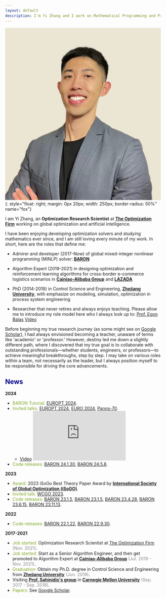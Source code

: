 ```yaml
---
layout: default
description: I'm Yi Zhang and I work on Mathematical Programming and Process System Engineering. More details inside!
---
```


<!-- (comment) the image below can be found in img folder of this very project-->
<!--![i_am_a_fox](./img/people/lena_large-min.png){: style="float: right; margin: 0px 20px; width: 180px;" name="fox"}-->
<!--![i_am_a_fox](./img/people/orange_lena-min.jpg){: style="float: right; margin: 0px 20px; width: 180px;" name="fox"}-->
![i_am_a_fox](./img/people/yi_portrait.jpeg){: style="float: right; margin: 0px 20px; width: 250px; border-radius: 50%" name="fox"}


<!-- <a href= onMouseOver="document.readmore_1.src='/img/people/foxie.jpeg';" onMouseOut="document.readmore_1.src='/img/people/orange_lena-min.jpg';">
<img src="/img/people/orange_lena-min.jpg" name="readmore_1" width=204px height=240px></a> -->

I am Yi Zhang, an __Optimization Research Scientist__ at [__The Optimization Firm__](https://minlp.com/home) working on global optimization and artificial intelligence.

I have been enjoying developing optimization solvers and studying mathematics ever since, and I am still loving every minute of my work. In short, here are the roles that define me:

- Admirer and developer (2017-Now) of global mixed-integer nonlinear programming (MINLP) solver: [__BARON__](https://minlp.com/baron-solver)

- Algorithm Expert (2019-2021) in designing optimization and reinforcement learning algorithms for cross-border e-commerce logistics scenarios in [__Cainiao-Alibaba Group__](https://www.cainiao.com/en/index.html) and [__LAZADA__](https://www.lazada.com/en/)

- PhD (2014-2019) in Control Science and Engineering,  [__Zhejiang University__](http://www.cse.zju.edu.cn/), with emphasize on modeling, simulation, optimization in process system engineering

- Researcher that never retires and always enjoys teaching. Please allow me to introduce my role model here who I always look up to: [Prof. Egon Balas](https://en.wikipedia.org/wiki/Egon_Balas) <a href="https://www.youtube.com/watch?v=DLnELKgtIM0&t=974s" class="label video">Video</a>

Before beginning my true research journey (as some might see on [Google Scholar](https://scholar.google.com/citations?user=QAZD5GMAAAAJ&hl=en)), I had always envisioned becoming a teacher, unaware of terms like 'academic' or 'professor.' However, destiny led me down a slightly different path, where I discovered that my true goal is to collaborate with outstanding professionals—whether students, engineers, or professors—to achieve meaningful breakthroughs, step by step. I may take on various roles within a team, not necessarily as the leader, but I always position myself to be responsible for driving the core advancements.

[//]: # (I am honored to introduce the individuals who shaped my research abilities, strengthened my theoretical foundation, and broadened my perspective on life.)

[//]: # ()
[//]: # (- Prof. Nikolaos V. Sahinidis)

[//]: # (- Prof. Gang Rong)

[//]: # (- Prof. Yiping Feng)

[//]: # ()


[//]: # (Also, [__NLP Course__ <span style="color:#92bf32">__For You__</span>]&#40;https://lena-voita.github.io/nlp_course.html&#41; creator and current [SIGREP]&#40;https://www.sigrep.org&#41; president.)

[//]: # (<!--* a __Research Scientist__ at [__FAIR__]&#40;https://ai.facebook.com&#41; working on NLP,* current [SIGREP]&#40;https://www.sigrep.org&#41; president,* NLP Course <span style="color:#92bf32">For You</span> creator - look [here]&#40;https://lena-voita.github.io/nlp_course.html&#41;.-->)

[//]: # ()
[//]: # (Before that, I was Ph.D. student at the University of Edinburgh supervised by [Ivan Titov]&#40;{{site:ivan_page}}&#41; and [Rico Sennrich]&#40;{{site.rico_page}}&#41;,  was awarded [Facebook PhD Fellowship]&#40;https://research.fb.com/blog/2020/01/announcing-the-recipients-of-the-2020-facebook-fellowship-awards/&#41;,)

[//]: # (worked as a Research Scientist at [Yandex Research]&#40;{{site.yandex_research_main}}&#41; side by side with the [Yandex Translate]&#40;https://translate.yandex.com&#41; team, )

[//]: # (while enjoying writing [blog posts]&#40;https://lena-voita.github.io/posts.html&#41; and [teaching]&#40;https://lena-voita.github.io/nlp_course.html&#41;<a onMouseOver="document.fox.src='/img/people/foxie.jpeg';" onMouseOut="document.fox.src='/img/people/orange_lena-min.jpg';">.</a> )

[//]: # ()
[//]: # (<!--<span style="color:red">__Blog-course:__</span>    NLP Course <span style="color:#92bf32">For You</span> - look [here]&#40;https://lena-voita.github.io/nlp_course.html&#41;.-->)

## <span style="color:darkblue">News </span>
__2024__

* <span style="color:#7fa827">BARON Tutorial:</span>  [EUROPT 2024](https://europt2024.event.lu.se/). 
* <span style="color:#7fa827">Invited talks:</span>  [EUROPT 2024](https://europt2024.event.lu.se/), [EURO 2024](https://euro2024cph.dk/), [Panos-70](https://sites.google.com/view/panos-70/home). 
  * [Video](https://www.youtube.com/watch?v=oCL9npynb6M&t=428s)
      <iframe width="300" height="160" src="https://www.youtube.com/watch?v=oCL9npynb6M&t=428s" frameborder="0" allow="accelerometer; autoplay; clipboard-write; encrypted-media; gyroscope; picture-in-picture" allowfullscreen></iframe>
* <span style="color:#7fa827">Code releases:</span>  [BARON 24.1.30](https://mailchi.mp/7bb87bcc5909/new-baron-version-24-1-30), [BARON 24.5.8](https://mailchi.mp/4d3f8de3a2cf/new-baron-version-24-5-8).

__2023__

* <span style="color:#7fa827">Award:</span>  2023 iSoGo Best Theory Paper Award by [__International Society of Global Optimization (iSoGO)__](http://www.globaloptimization.org/).
* <span style="color:#7fa827">Invited talk:</span>  [WCGO 2023](http://www.globaloptimization.org/conferences/wcgo-2023/).
* <span style="color:#7fa827">Code releases:</span>  [BARON 23.1.5](https://mailchi.mp/a9007a0500ea/new-baron-version-23-1-5), [BARON 23.1.5](https://mailchi.mp/a9007a0500ea/new-baron-version-23-1-5), [BARON 23.4.28](https://mailchi.mp/848c42a671f9/new-baron-version-23-4-28), [BARON 23.6.15](https://mailchi.mp/9eaaa14761c0/new-baron-version-23-6-15), [BARON 23.11.13](https://mailchi.mp/582e1e93e3f6/new-baron-version-23-11-13).

__2022__

* <span style="color:#7fa827">Code releases:</span>  [BARON 22.1.22](https://mailchi.mp/a6dff866d191/new-baron-version-22-1-22), [BARON 22.9.30](https://mailchi.mp/3d7d52b39eff/new-baron-version-22-9-30).

[//]: # (* <span style="color:#7fa827">Senior Area Chair:</span>  [AACL-IJCNLP 2022]&#40;https://www.aacl2022.org/&#41;.)

[//]: # (* <span style="color:#7fa827">Area Chair:</span> [EMNLP 2022]&#40;https://2022.emnlp.org/&#41;, [EACL 2023]&#40;https://2023.eacl.org&#41;.)

[//]: # (* <span style="color:#7fa827">Keynote:</span> [BlackBoxNLP workshop at EMNLP 2022]&#40;https://blackboxnlp.github.io&#41;.)

[//]: # (* <span style="color:#7fa827">Teaching:</span> [SICSS-Oxford]&#40;https://sicss.io/2022/oxford/&#41;, invited lecture at EPFL.)

__2017-2021__
* <span style="color:#7fa827">Job started:</span> Optimization Research Scientist at [The Optimization Firm](https://minlp.com/home) <span style="color:#888">(Nov. 2021)</span>.
* <span style="color:#7fa827">Job started:</span> Start as a Senior Algorithm Engineer, and then get promoted to Algorithm Expert at [__Cainiao-Alibaba Group__](https://www.cainiao.com/en/index.html) <span style="color:#888">(Jul. 2019 - Nov. 2021)</span>.
* <span style="color:#7fa827">Graduation:</span> Obtain my Ph.D. degree in Control Science and Engineering from [__Zhejiang University__](http://www.cse.zju.edu.cn/) <span style="color:#888">(Jun. 2019)</span>.
* Visiting [__Prof. Sahinidis's group__](https://sahinidis.coe.gatech.edu/) in [__Carnegie Mellon University__](https://www.cmu.edu/) <span style="color:#888">(Sep. 2017 - Sep. 2018)</span>.
* <span style="color:#7fa827">Papers:</span> See [Google Scholar](https://scholar.google.com/citations?user=QAZD5GMAAAAJ&hl=en).


<!--
__2023__

* __May-Sept__ <span style="color:#888"><u>Area Chair:</u></span> [EMNLP 2023](https://2023.emnlp.org), [IJCNLP-AACL 2023](http://www.ijcnlp-aacl2023.org).
* __Jan-March__ <span style="color:#888"><u>Invited talks:</u></span> [TTI Chicago](https://www.ttic.edu/young-researcher/), [RISE Learning Machines seminar](https://www.ri.se/en/learningmachinesseminars), [University of Melbourne](https://cis.unimelb.edu.au/research/artificial-intelligence/research/Natural-Language-Processing).
* __Jan-Apr__ <span style="color:#888"><u>Area Chair:</u></span> [ACL 2023](https://2023.aclweb.org).

__2022__

* __Dec__ <span style="color:#888"><u>Keynote:</u></span> [BlackBoxNLP workshop at EMNLP 2022](https://blackboxnlp.github.io).
* __Nov__ <span style="color:#888"><u>Teaching:</u></span> Invited lecture at EPFL.
* __Nov__ <span style="color:#888"><u>Job started:</u></span> Research Scientist at [FAIR](https://ai.facebook.com).
* __Oct-Dec__ <span style="color:#888"><u>Area Chair:</u></span> [EACL 2023](https://2023.eacl.org).
* __July__ <span style="color:#888"><u>Teaching:</u></span> [SICSS-Oxford](https://sicss.io/2022/oxford/).
* __June-Sept__ <span style="color:#888"><u>Area Chair:</u></span> [EMNLP 2022](https://2022.emnlp.org/).
* __May-Sept__ <span style="color:#888"><u>Senior Area Chair:</u></span> [AACL-IJCNLP 2022](https://www.aacl2022.org/). 
* __Feb-June__ Visiting [SARDINE Lab](https://sardine-lab.github.io): [André Martins](https://andre-martins.github.io)'s group at [Instituto Superior Técnico](https://tecnico.ulisboa.pt/pt/). 

__2021__

* __Oct-Nov__ <span style="color:#888"><u>Invited talks:</u></span> [Helsinki LT Seminar](https://blogs.helsinki.fi/language-technology/research-seminar/), ["Shannon meets Turing" Colloquium](https://www.youtube.com/channel/UCjltmKOomhdXQELWi6asoBg), "Young Innovators" talks (Austria), [Glasgow IR seminar](https://samoa.dcs.gla.ac.uk/events/viewtalk.jsp?id=18008).
* __September__ <span style="color:#888"><u>Papers:</u></span> [NMT Training through the Lens of SMT](https://arxiv.org/abs/2109.01396) is _accepted to __EMNLP__ 2021_.
* __August__ <span style="color:#888"><u>Keynote:</u></span> [RepL4NLP workshop at ACL 2021](https://sites.google.com/view/repl4nlp-2021/home).
* __June__ <span style="color:#888"><u>Papers:</u></span> [Source and Target Contributions paper](https://arxiv.org/pdf/2010.10907.pdf) is _accepted to __ACL__ 2021_.
* __June__ <span style="color:#888"><u>Keynote:</u></span> [DeeLIO workshop at NAACL 2021](https://sites.google.com/view/deelio-ws/).
* __March-June__ <span style="color:#888"><u>Invited talks:</u></span> [Stanford NLP Seminar](https://nlp.stanford.edu/seminar/), CornellNLP, [MT@UPC](https://mt.cs.upc.edu/seminars/), CambridgeNLP.

__2020__
* __Nov-Dec__ <span style="color:#888"><u>Invited talks:</u></span> CMU, [USC ISI](https://nlg.isi.edu/nl-seminar/), ENS Paris, [ML Street Talk](https://www.youtube.com/watch?v=Q0kN_ZHHDQY).
* __September__ <span style="color:#888"><u>Papers:</u></span> __2__ papers _accepted to __EMNLP__ 2020_.
* __June-Aug__ <span style="color:#888"><u>Invited talks</u></span>: MIT, DeepMind, [Grammarly AI](https://grammarly.ai/information-theoretic-probing-with-minimum-description-length/), Unbabel, [NLP with Friends](https://nlpwithfriends.com).
* __April__ <span style="color:#888"><u>Papers:</u></span> [BPE-dropout](https://arxiv.org/pdf/1910.13267.pdf) is _accepted to __ACL__ 2020_. 
* __January__ I'm [awarded Facebook PhD Fellowship](https://research.fb.com/blog/2020/01/announcing-the-recipients-of-the-2020-facebook-fellowship-awards/).
* __January__ <span style="color:#888"><u>Keynote:</u></span> NLP track at [Applied Machine Learning Days at EPFL](https://appliedmldays.org/tracks/ai-nlp).
* __January__ <span style="color:#888"><u>Invited talks</u></span>: [NLP Highlights podcast](https://soundcloud.com/nlp-highlights/98-analyzing-information-flow-in-transformers-with-elena-voita), [Rasa](https://www.meetup.com/ru-RU/Bots-Berlin-Build-better-conversational-interfaces-with-AI/events/267058207/), Google Research Berlin, [Naver Labs Europe](https://europe.naverlabs.com/research/seminars/analyzing-information-flow-in-transformers/).

__2019__
* __September__ <span style="color:#888"><u>Papers:</u></span> __2__ papers _accepted to __EMNLP__ 2019_, __1__ at __NeurIPS__ _2019_.
* __May__ <span style="color:#888"><u>Papers:</u></span> __2__ papers _accepted to __ACL__ 2019_, one is oral.

-->
